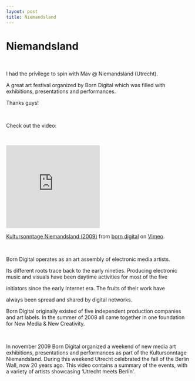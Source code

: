 ```yaml
---
layout: post
title: Niemandsland 
---
```

<h1>Niemandsland </h1><br><p>I had the privilege to spin with Mav @ Niemandsland (Utrecht).</p><p>A great art festival organized by Born Digital which was filled with exhibitions, presentations and performances.</p><p>Thanks guys!<br></p><p><br></p><p>Check out the video:</p><p>&nbsp;</p>
<iframe src="http://player.vimeo.com/video/8197430" width="255" frameborder="0" height="225"></iframe><p><a href="http://vimeo.com/8197430">Kultursonntage Niemandsland (2009)</a> from <a href="http://vimeo.com/user1815350">born digital</a> on <a href="http://vimeo.com">Vimeo</a>.</p>
<p>&nbsp;</p><p>Born Digital operates as an art assembly of electronic media artists.</p><p>Its
different roots trace back to the early nineties. Producing electronic
music and visuals have been daytime activities for most of the five&nbsp;</p><p>initiators since the early Internet era. The fruits of their work have&nbsp;</p><p>always been spread and shared by digital networks.&nbsp;</p><p>Born
Digital originally existed of five independent production companies and
art labels. In the summer of 2008 all came together in one foundation
for New Media &amp; New Creativity.</p><p>&nbsp;</p><p>In november 2009 Born
Digital organized a weekend of new media art exhibitions, presentations
and performances as part of the Kultursonntage Niemandsland. During
this weekend Utrecht celebrated the fall of the Berlin Wall, now 20
years ago. This video contains a summary of the events, with a variety
of artists showcasing &lsquo;Utrecht meets Berlin&rsquo;.</p>

